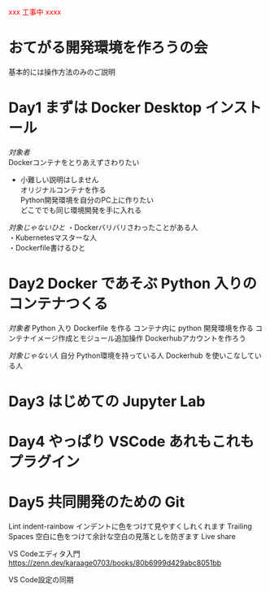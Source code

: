 <span style="color: red; ">xxx 工事中 xxxx</span>
# おてがる開発環境を作ろうの会
基本的には操作方法のみのご説明

# Day1 まずは Docker Desktop インストール
*対象者*  
Dockerコンテナをとりあえずさわりたい
 - 小難しい説明はしません  
オリジナルコンテナを作る  
Python開発環境を自分のPC上に作りたい  
どこででも同じ環境開発を手に入れる  

*対象じゃないひと* 
・Dockerバリバリさわったことがある人  
・Kubernetesマスターな人  
・Dockerfile書けるひと  

# Day2 Docker であそぶ Python 入りのコンテナつくる
*対象者*
Python 入り Dockerfile を作る
コンテナ内に python 開発環境を作る
コンテナイメージ作成とモジュール追加操作
Dockerhubアカウントを作ろう

*対象じゃない人*
自分 Python環境を持っている人
Dockerhub を使いこなしている人

# Day3 はじめての Jupyter Lab

# Day4 やっぱり VSCode あれもこれもプラグイン

# Day5 共同開発のための Git




Lint
indent-rainbow インデントに色をつけて見やすくしれくれます
Trailing Spaces 空白に色をつけて余計な空白の見落としを防ぎます
Live share


VS Codeエディタ入門
https://zenn.dev/karaage0703/books/80b6999d429abc8051bb


VS Code設定の同期
